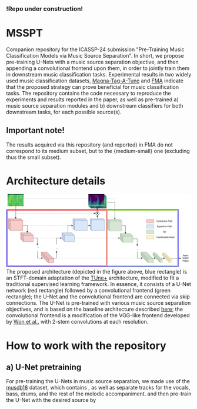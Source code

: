 ### !Repo under construction!

# MSSPT
Companion repository for the ICASSP-24 submission "Pre-Training Music Classification Models via Music Source Separation". In short, we propose pre-training U-Nets with a music source separation objective, and then appending a convolutional frontend upon them, in order to jointly train them in downstream music classification tasks. Experimental results in two widely used music classification datasets, [Magna-Tag-A-Tune](https://mirg.city.ac.uk/codeapps/the-magnatagatune-dataset) and [FMA](https://github.com/mdeff/fma) indicate that the proposed strategy can prove beneficial for music classification tasks. The repository contains the code necessary to reproduce the experiments and results reported in the paper, as well as pre-trained a) music source separation modules and b) downstream classifiers for both downstream tasks, for each possible source(s).
## Important note! 
The results acquired via this repository (and reported) in FMA do not correspond to its medium subset, but to the {medium-small} one (excluding thus the small subset).
# Architecture details
![Screenshot](architecture_overview.jpg)
The proposed architecture (depicted in the figure above, blue rectangle) is an STFT-domain adaptation of the [TUne+](https://archives.ismir.net/ismir2022/paper/000007.pdf) architecture, modified to fit a traditional supervised learning framework. In essence, it consists of a U-Net network (red rectangle) followed by a convolutional frontend (green rectangle); the U-Net and the convolutional frontend are connected via skip connections. The U-Net is pre-trained with various music source separation objectives, and is based on the baseline architecture described [here](https://arxiv.org/pdf/2109.05418.pdf); the convolutional frontend is a modification of the VGG-like frontend developed by [Won et al.](https://arxiv.org/pdf/2006.00751.pdf), with 2-stem convolutions at each resolution.
# How to work with the repository
## a) U-Net pretraining
For pre-training the U-Nets in music source separation, we made use of the [musdb18](https://sigsep.github.io/datasets/musdb.html#sisec-2018-evaluation-campaign) dataset, which contains , as well as separate tracks for the vocals, bass, drums, and the rest of the melodic accompaniment.
and then pre-train the U-Net with the desired source by
